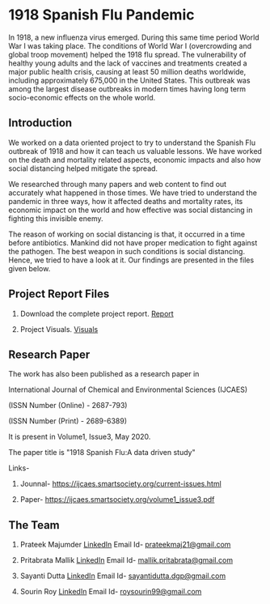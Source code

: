 # 1918 Spanish Flu Pandemic

In 1918, a new influenza virus emerged. During this same time period World War I was taking place. The conditions of World War I (overcrowding and global troop movement) helped the 1918 flu spread. The vulnerability of healthy young adults and the lack of vaccines and treatments created a major public health crisis, causing at least 50 million deaths worldwide, including approximately 675,000 in the United States. This outbreak was among the largest disease outbreaks in modern times having long term socio-economic effects on the whole world.


## Introduction

We worked on a data oriented project to try to understand the Spanish Flu outbreak of 1918 and how it can teach us valuable lessons.
We have worked on the death and mortality related aspects, economic impacts and also how social distancing helped mitigate the spread.

We researched through many papers and web content to find out accurately what happened in those times. We have tried to understand the pandemic in three ways, how it affected deaths and mortality rates, its economic impact on the world and how effective was social distancing in fighting this invisible enemy.

The reason of working on social distancing is that, it occurred in a time before antibiotics. Mankind did not have proper medication to fight against the pathogen. The best weapon in such conditions is social distancing. Hence, we tried to have a look at it.
Our findings are presented in the files given below.

## Project Report Files

1. Download the complete project report.
   [Report](https://drive.google.com/open?id=1H8-XKn8wl7RXSThM7sc-Jn3cdysLsT12)
   
2. Project Visuals.
   [Visuals](https://drive.google.com/open?id=1zmnIgVSMa6SVZQXzf-eIs_RF4ZSRBYvo)
   
## Research Paper

The work has also been published as a research paper in 

International Journal of Chemical and Environmental Sciences (IJCAES)

(ISSN Number (Online) - 2687-793)

(ISSN Number (Print) - 2689-6389)

It is present in Volume1, Issue3, May 2020.

The paper title is "1918 Spanish Flu:A data driven study"

Links-

1. Jounnal- https://ijcaes.smartsociety.org/current-issues.html

2. Paper- https://ijcaes.smartsociety.org/volume1_issue3.pdf


## The Team

1. Prateek Majumder [LinkedIn](https://www.linkedin.com/in/prateek-majumder-1032a816b/)
   Email Id- prateekmaj21@gmail.com

2. Pritabrata Mallik [LinkedIn](https://www.linkedin.com/in/pritabrata-mallik/)
   Email Id- mallik.pritabrata@gmail.com

3. Sayanti Dutta [LinkedIn](https://www.linkedin.com/in/sayanti-dutta-589079170/)
   Email Id- sayantidutta.dgp@gmail.com

4. Sourin Roy [LinkedIn](https://www.linkedin.com/in/sourin-roy-81835119b/)
   Email Id- roysourin99@gmail.com

